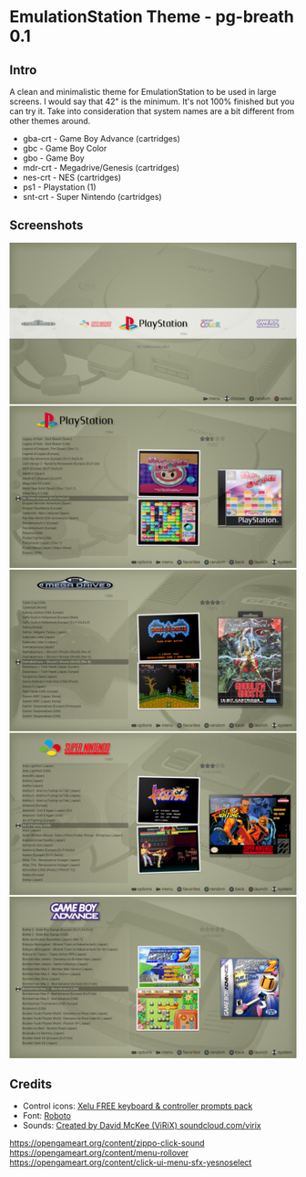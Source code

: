 EmulationStation Theme - pg-breath 0.1
======================================

Intro
-----

A clean and minimalistic theme for EmulationStation to be used in large screens.
I would say that 42" is the minimum. It's not 100% finished but you can try it.
Take into consideration that system names are a bit different from other themes
around.

  - gba-crt - Game Boy Advance (cartridges)
  - gbc - Game Boy Color
  - gbo - Game Boy
  - mdr-crt - Megadrive/Genesis (cartridges)
  - nes-crt - NES (cartridges)
  - ps1 - Playstation (1)
  - snt-crt - Super Nintendo (cartridges)


Screenshots
-----------

![Main menu](screenshots/main.png "Main menu")
![Playstation list](screenshots/ps1.png "Playstation list")
![Megadrive list](screenshots/mdr-crt.png "Megadrive list")
![Super Nintendo list](screenshots/snt-crt.png "Super Nintendo list")
![Game Boy Advance list](screenshots/gba-crt.png "Game Boy Advance list")


Credits
-------

  - Control icons: [Xelu FREE keyboard & controller prompts pack](https://thoseawesomeguys.com/prompts/)
  - Font: [Roboto](https://fonts.google.com/specimen/Roboto?selection.family=Roboto)
  - Sounds: [Created by David McKee (ViRiX) soundcloud.com/virix](https://opengameart.org/content/ui-sound-effects-pack)

https://opengameart.org/content/zippo-click-sound
https://opengameart.org/content/menu-rollover
https://opengameart.org/content/click-ui-menu-sfx-yesnoselect

